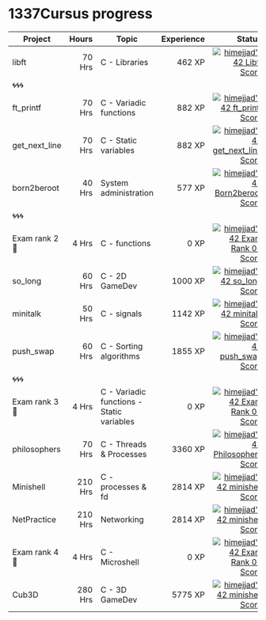 # 1337Cursus progress



| Project          | Hours    | Topic                     | Experience | Status |
| ---------------- |---------:| ------------------------- | ---------: | ----:  |
| libft            | 70 Hrs   | C - Libraries             | 462 XP     | [![himejjad's 42 Libft Score](https://badge42.vercel.app/api/v2/clg1la94r000608kvte3cis6r/project/2822815)](https://github.com/JaeSeoKim/badge42)               |
| 🌀🌀🌀            |          |                           |            |              |  |
| ft_printf        | 70 Hrs   | C - Variadic functions    | 882 XP     | [![himejjad's 42 ft_printf Score](https://badge42.vercel.app/api/v2/clg1la94r000608kvte3cis6r/project/2883943)](https://github.com/JaeSeoKim/badge42)           |
| get_next_line    | 70 Hrs   | C - Static variables      | 882 XP     | [![himejjad's 42 get_next_line Score](https://badge42.vercel.app/api/v2/clg1la94r000608kvte3cis6r/project/2891236)](https://github.com/JaeSeoKim/badge42)       |
| born2beroot      | 40 Hrs   | System administration     | 577 XP     | [![himejjad's 42 Born2beroot Score](https://badge42.vercel.app/api/v2/clg1la94r000608kvte3cis6r/project/2904422)](https://github.com/JaeSeoKim/badge42)              |
| 🌀🌀🌀            |          |                           |            |              | |
| Exam rank 2  🚩  |    4 Hrs      |     C - functions                      |     0 XP       | [![himejjad's 42 Exam Rank 02 Score](https://badge42.vercel.app/api/v2/clg1la94r000608kvte3cis6r/project/2939814)](https://github.com/JaeSeoKim/badge42)      |
| so_long          | 60 Hrs   | C - 2D GameDev            | 1000 XP    | [![himejjad's 42 so_long Score](https://badge42.vercel.app/api/v2/clg1la94r000608kvte3cis6r/project/2945207)](https://github.com/JaeSeoKim/badge42)              |
| minitalk           | 50 Hrs   | C - signals             | 1142 XP    | [![himejjad's 42 minitalk Score](https://badge42.vercel.app/api/v2/clg1la94r000608kvte3cis6r/project/2939850)](https://github.com/JaeSeoKim/badge42)              |
| push_swap        | 60 Hrs   | C - Sorting algorithms    |    1855 XP     | [![himejjad's 42 push_swap Score](https://badge42.vercel.app/api/v2/clg1la94r000608kvte3cis6r/project/3018646)](https://github.com/JaeSeoKim/badge42)              |
| 🌀🌀🌀            |          |                           |            |               | | 
| Exam rank 3  🚩  |   4 Hrs       |    C - Variadic functions - Static variables                       |      0 XP      |[![himejjad's 42 Exam Rank 03 Score](https://badge42.vercel.app/api/v2/clg1la94r000608kvte3cis6r/project/3088670)](https://github.com/JaeSeoKim/badge42)    | |
| philosophers  |   70 Hrs       |   C - Threads & Processes                       |      3360 XP      |[![himejjad's 42 Philosophers Score](https://badge42.vercel.app/api/v2/clg1la94r000608kvte3cis6r/project/3088671)](https://github.com/JaeSeoKim/badge42)
| Minishell  |   210 Hrs       |  C - processes & fd                       |     2814 XP      |[![himejjad's 42 minishell Score](https://badge42.vercel.app/api/v2/clg1la94r000608kvte3cis6r/project/3088672)](https://github.com/JaeSeoKim/badge42)
| NetPractice |   210 Hrs       |  Networking                       |     2814 XP      |[![himejjad's 42 minishell Score](https://badge42.vercel.app/api/v2/clg1la94r000608kvte3cis6r/project/3088672)](https://github.com/JaeSeoKim/badge42)
| Exam rank 4  🚩  |   4 Hrs       |    C - Microshell                      |      0 XP      |[![himejjad's 42 Exam Rank 03 Score](https://badge42.vercel.app/api/v2/clg1la94r000608kvte3cis6r/project/3088670)](https://github.com/JaeSeoKim/badge42)    | |
| Cub3D  |   280 Hrs       |  C - 3D GameDev                      |     5775 XP      |[![himejjad's 42 minishell Score](https://badge42.vercel.app/api/v2/clg1la94r000608kvte3cis6r/project/3088672)](https://github.com/JaeSeoKim/badge42)



